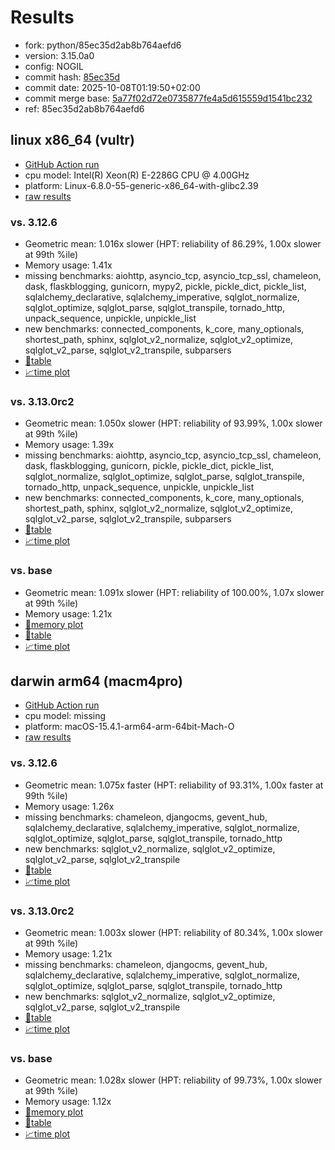# Results

- fork: python/85ec35d2ab8b764aefd6
- version: 3.15.0a0
- config: NOGIL
- commit hash: [85ec35d](https://github.com/python/cpython/commit/85ec35d)
- commit date: 2025-10-08T01:19:50+02:00
- commit merge base: [5a77f02d72e0735877fe4a5d615559d1541bc232](https://github.com/python/cpython/commit/5a77f02d72e0735877fe4a5d615559d1541bc232)
- ref: 85ec35d2ab8b764aefd6

## linux x86_64 (vultr)

- [GitHub Action run](https://github.com/facebookexperimental/free-threading-benchmarking/actions/runs/18329912920)
- cpu model: Intel(R) Xeon(R) E-2286G CPU @ 4.00GHz
- platform: Linux-6.8.0-55-generic-x86_64-with-glibc2.39
- [raw results](bm-20251008-vultr-x86_64-python-85ec35d2ab8b764aefd6-3.15.0a0-85ec35d.json)

### vs. 3.12.6

- Geometric mean: 1.016x slower (HPT: reliability of 86.29%, 1.00x slower at 99th %ile)
- Memory usage: 1.41x
- missing benchmarks: aiohttp, asyncio_tcp, asyncio_tcp_ssl, chameleon, dask, flaskblogging, gunicorn, mypy2, pickle, pickle_dict, pickle_list, sqlalchemy_declarative, sqlalchemy_imperative, sqlglot_normalize, sqlglot_optimize, sqlglot_parse, sqlglot_transpile, tornado_http, unpack_sequence, unpickle, unpickle_list
- new benchmarks: connected_components, k_core, many_optionals, shortest_path, sphinx, sqlglot_v2_normalize, sqlglot_v2_optimize, sqlglot_v2_parse, sqlglot_v2_transpile, subparsers
- [📄table](bm-20251008-vultr-x86_64-python-85ec35d2ab8b764aefd6-3.15.0a0-85ec35d-vs-3.12.6.md)
- [📈time plot](bm-20251008-vultr-x86_64-python-85ec35d2ab8b764aefd6-3.15.0a0-85ec35d-vs-3.12.6.svg)

### vs. 3.13.0rc2

- Geometric mean: 1.050x slower (HPT: reliability of 93.99%, 1.00x slower at 99th %ile)
- Memory usage: 1.39x
- missing benchmarks: aiohttp, asyncio_tcp, asyncio_tcp_ssl, chameleon, dask, flaskblogging, gunicorn, pickle, pickle_dict, pickle_list, sqlglot_normalize, sqlglot_optimize, sqlglot_parse, sqlglot_transpile, tornado_http, unpack_sequence, unpickle, unpickle_list
- new benchmarks: connected_components, k_core, many_optionals, shortest_path, sphinx, sqlglot_v2_normalize, sqlglot_v2_optimize, sqlglot_v2_parse, sqlglot_v2_transpile, subparsers
- [📄table](bm-20251008-vultr-x86_64-python-85ec35d2ab8b764aefd6-3.15.0a0-85ec35d-vs-3.13.0rc2.md)
- [📈time plot](bm-20251008-vultr-x86_64-python-85ec35d2ab8b764aefd6-3.15.0a0-85ec35d-vs-3.13.0rc2.svg)

### vs. base

- Geometric mean: 1.091x slower (HPT: reliability of 100.00%, 1.07x slower at 99th %ile)
- Memory usage: 1.21x
- [🧠memory plot](bm-20251008-vultr-x86_64-python-85ec35d2ab8b764aefd6-3.15.0a0-85ec35d-vs-base-mem.svg)
- [📄table](bm-20251008-vultr-x86_64-python-85ec35d2ab8b764aefd6-3.15.0a0-85ec35d-vs-base.md)
- [📈time plot](bm-20251008-vultr-x86_64-python-85ec35d2ab8b764aefd6-3.15.0a0-85ec35d-vs-base.svg)

## darwin arm64 (macm4pro)

- [GitHub Action run](https://github.com/facebookexperimental/free-threading-benchmarking/actions/runs/18329912920)
- cpu model: missing
- platform: macOS-15.4.1-arm64-arm-64bit-Mach-O
- [raw results](bm-20251008-macm4pro-arm64-python-85ec35d2ab8b764aefd6-3.15.0a0-85ec35d.json)

### vs. 3.12.6

- Geometric mean: 1.075x faster (HPT: reliability of 93.31%, 1.00x faster at 99th %ile)
- Memory usage: 1.26x
- missing benchmarks: chameleon, djangocms, gevent_hub, sqlalchemy_declarative, sqlalchemy_imperative, sqlglot_normalize, sqlglot_optimize, sqlglot_parse, sqlglot_transpile, tornado_http
- new benchmarks: sqlglot_v2_normalize, sqlglot_v2_optimize, sqlglot_v2_parse, sqlglot_v2_transpile
- [📄table](bm-20251008-macm4pro-arm64-python-85ec35d2ab8b764aefd6-3.15.0a0-85ec35d-vs-3.12.6.md)
- [📈time plot](bm-20251008-macm4pro-arm64-python-85ec35d2ab8b764aefd6-3.15.0a0-85ec35d-vs-3.12.6.svg)

### vs. 3.13.0rc2

- Geometric mean: 1.003x slower (HPT: reliability of 80.34%, 1.00x slower at 99th %ile)
- Memory usage: 1.21x
- missing benchmarks: chameleon, djangocms, gevent_hub, sqlalchemy_declarative, sqlalchemy_imperative, sqlglot_normalize, sqlglot_optimize, sqlglot_parse, sqlglot_transpile, tornado_http
- new benchmarks: sqlglot_v2_normalize, sqlglot_v2_optimize, sqlglot_v2_parse, sqlglot_v2_transpile
- [📄table](bm-20251008-macm4pro-arm64-python-85ec35d2ab8b764aefd6-3.15.0a0-85ec35d-vs-3.13.0rc2.md)
- [📈time plot](bm-20251008-macm4pro-arm64-python-85ec35d2ab8b764aefd6-3.15.0a0-85ec35d-vs-3.13.0rc2.svg)

### vs. base

- Geometric mean: 1.028x slower (HPT: reliability of 99.73%, 1.00x slower at 99th %ile)
- Memory usage: 1.12x
- [🧠memory plot](bm-20251008-macm4pro-arm64-python-85ec35d2ab8b764aefd6-3.15.0a0-85ec35d-vs-base-mem.svg)
- [📄table](bm-20251008-macm4pro-arm64-python-85ec35d2ab8b764aefd6-3.15.0a0-85ec35d-vs-base.md)
- [📈time plot](bm-20251008-macm4pro-arm64-python-85ec35d2ab8b764aefd6-3.15.0a0-85ec35d-vs-base.svg)

